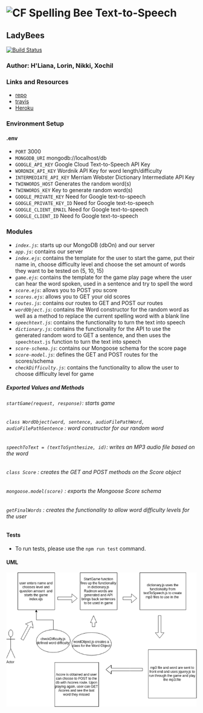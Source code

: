 ![CF](https://rlv.zcache.com/spelling_bee_champion_metal_ornament-r35035800243e486fb9e0cd2dd9a0fa4f_x7s2p_8byvr_307.jpg?rvtype=content) Spelling Bee Text-to-Speech
==============================================

## LadyBees
[![Build Status](https://travis-ci.org/vladimirsan/cf-travis-deployment.svg?branch=master)](https://travis-ci.org/vladimirsan/cf-travis-deployment)

### Author: H'Liana, Lorin, Nikki, Xochil

### Links and Resources
* [repo](https://github.com/ladybees/spellingBee/blob/master/README.md)
* [travis]()
* [Heroku](https://ladybees.herokuapp.com/)

### Environment Setup
#### .env
- `PORT` 3000
- `MONGODB_URI` mongodb://localhost/db
- `GOOGLE_API_KEY` Google Cloud Text-to-Speech API Key 
- `WORDNIK_API_KEY` Wordnik API Key for word length/difficulty
- `INTERMEDIATE_API_KEY` Merriam Webster Dictionary Intermediate API Key
- `TWINWORDS_HOST` Generates the random word(s)
- `TWINWORDS_KEY` Key to generate random word(s)
- `GOOGLE_PRIVATE_KEY` Need for Google text-to-speech
- `GOOGLE_PRIVATE_KEY_ID` Need for Google text-to-speech
- `GOOGLE_CLIENT_EMAIL` Need for Google text-to-speech
- `GOOGLE_CLIENT_ID` Need fo Google text-to-speech

### Modules
- *`index.js`*: starts up our MongoDB (dbOn) and our server
- *`app.js`*: contains our server
- *`index.ejs`*: contains the template for the user to start the game, put their name in, choose difficulty level and choose the set amount of words they want to be tested on (5, 10, 15)
- *`game.ejs`*: contains the template for the game play page where the user can hear the word spoken, used in a sentence and try to spell the word
- *`score.ejs`*: allows you to POST you score
- *`scores.ejs`*: allows you to GET your old scores
- *`routes.js`*: contains our routes to GET and POST our routes
- *`wordObject.js`*: contains the Word constructor for the random word as well as a method to replace the current spelling word with a blank line
- *`speechtext.js`*: contains the functionality to turn the text into speech
- *`dictionary.js`*: contains the functionality for the API to use the generated random word to GET a sentence, and then uses the `speechtext.js` function to turn the text into speech
- *`score-schema.js`*: contains our Mongoose schema for the score page
- *`score-model.js`*: defines the GET and POST routes for the scores/schema
- *`checkDifficulty.js`*: contains the functionality to allow the user to choose difficulty level for game
#### 
##### Exported Values and Methods
###### `startGame(request, response)`: starts game

###### `class WordObject(word, sentence, audioFilePathWord, audioFilePathSentence` : word constructor for our random word

###### `speechToText = (textToSynthesize, id)`: writes an MP3 audio file based on the word

###### `class Score` : creates the GET and POST methods on the Score object

###### `mongoose.model(score)` : exports the Mongoose Score schema

###### `getFinalWords` : creates the functionality to allow word difficulty levels for the user


#### Tests
* To run tests, please use the `npm run test` command.

#### UML
![diagram](./public/assets/ladyBeesSpellingUML.png)
